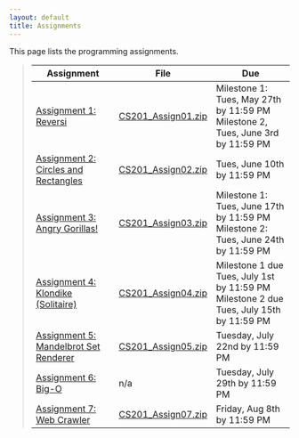 ```yaml
---
layout: default
title: Assignments
---
```


This page lists the programming assignments.

> Assignment | File | Due
> ---------- | ---- | ---
> [Assignment 1: Reversi](assign01.html) | [CS201\_Assign01.zip](CS201_Assign01.zip) | Milestone 1: Tues, May 27th by 11:59 PM <br> Milestone 2, Tues, June 3rd by 11:59 PM
> [Assignment 2: Circles and Rectangles](assign02.html) | [CS201\_Assign02.zip](CS201_Assign02.zip) | Tues, June 10th by 11:59 PM
> [Assignment 3: Angry Gorillas!](assign03.html) | [CS201\_Assign03.zip](CS201_Assign03.zip) | Milestone 1: Tues, June 17th by 11:59 PM <br> Milestone 2: Tues, June 24th by 11:59 PM
> [Assignment 4: Klondike (Solitaire)](assign04.html) | [CS201\_Assign04.zip](CS201_Assign04.zip) | Milestone 1 due Tues, July 1st by 11:59 PM <br> Milestone 2 due Tues, July 15th by 11:59 PM
> [Assignment 5: Mandelbrot Set Renderer](assign05.html) | [CS201\_Assign05.zip](CS201_Assign05.zip) | Tuesday, July 22nd by 11:59 PM
> [Assignment 6: Big-O](assign06.html) | n/a | Tuesday, July 29th by 11:59 PM
> [Assignment 7: Web Crawler](assign07.html) | [CS201\_Assign07.zip](CS201_Assign07.zip) | Friday, Aug 8th by 11:59 PM
